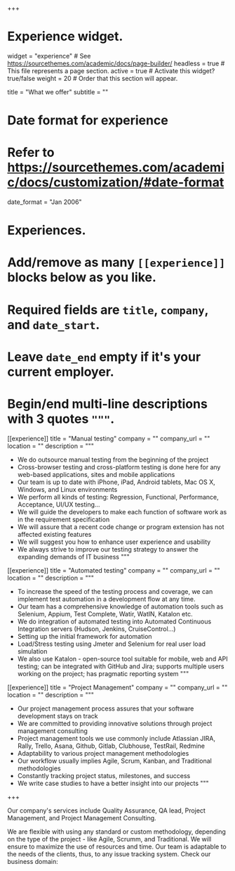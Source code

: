 +++
# Experience widget.
widget = "experience"  # See https://sourcethemes.com/academic/docs/page-builder/
headless = true  # This file represents a page section.
active = true  # Activate this widget? true/false
weight = 20  # Order that this section will appear.

title = "What we offer"
subtitle = ""

# Date format for experience
#   Refer to https://sourcethemes.com/academic/docs/customization/#date-format
date_format = "Jan 2006"

# Experiences.
#   Add/remove as many `[[experience]]` blocks below as you like.
#   Required fields are `title`, `company`, and `date_start`.
#   Leave `date_end` empty if it's your current employer.
#   Begin/end multi-line descriptions with 3 quotes `"""`.
[[experience]]
  title = "Manual testing"
  company = ""
  company_url = ""
  location = ""
  description = """
* We do outsource manual testing from the beginning of the project
* Cross-browser testing and cross-platform testing is done here for any web-based applications, sites and mobile applications
* Our team is up to date with iPhone, iPad, Android tablets, Mac OS X, Windows, and Linux environments
* We perform all kinds of testing: Regression, Functional, Performance, Acceptance, UI/UX testing…
* We will guide the developers to make each function of software work as in the requirement specification
* We will assure that a recent code change or program extension has not affected existing features
* We will suggest you how to enhance user experience and usability
* We always strive to improve our testing strategy to answer the expanding demands of IT business
  """

[[experience]]
  title = "Automated testing"
  company = ""
  company_url = ""
  location = ""
  description = """
  * To increase the speed of the testing process and coverage, we can implement test automation in a development flow at any time.
  * Our team has a comprehensive knowledge of automation tools such as Selenium, Appium, Test Complete, Watir, WatIN, Katalon etc.
  * We do integration of automated testing into Automated Continuous Integration servers (Hudson, Jenkins, CruiseControl...)
  * Setting up the initial framework for automation
  * Load/Stress testing using Jmeter and Selenium for real user load simulation
  * We also use Katalon - open-source tool suitable for mobile, web and API testing; can be integrated with GitHub and Jira; supports multiple users working on the project; has pragmatic reporting system
  """

[[experience]]
  title = "Project Management"
  company = ""
  company_url = ""
  location = ""
  description = """
  * Our project management process assures that your software development stays on track
  * We are committed to providing innovative solutions through project management consulting
  * Project management tools we use commonly include Atlassian JIRA, Rally, Trello, Asana, Github, Gitlab, Clubhouse, TestRail, Redmine
  * Adaptability to various project management methodologies
  * Our workflow usually implies Agile, Scrum, Kanban, and Traditional methodologies
  * Constantly tracking project status, milestones, and success
  * We write case studies to have a better insight into our projects
  """

+++

Our company's services include Quality Assurance, QA lead, Project Management, and Project Management Consulting.

We are flexible with using any standard or custom methodology, depending on the type of the project - like Agile, Scrumm, and Traditional. We will ensure to maximize the use of resources and time. Our team is adaptable to the needs of the clients, thus, to any issue tracking system. Check our business domain:
